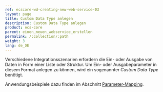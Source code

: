 ```yaml
---
ref: ecscore-wd-creating-new-web-service-03
layout: page
title: Custom Data Type anlegen
description: Custom Data Type anlegen
product: ecs-core
parent: einen_neuen_webservice_erstellen
permalink: /:collection/:path
weight: 3
lang: de_DE
---
```


Verschiedene Integrationsszenarien erfordern die Ein- oder Ausgabe von Daten in Form einer Liste oder Struktur. Um Ein- oder Ausgabeparameter in diesem Format anlegen zu können, wird ein sogenannter *Custom Data Type* benötigt. <br>

Anwendungsbeispiele dazu finden im Abschnitt [Parameter-Mapping](../parameter_mapping). 

